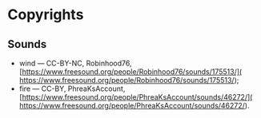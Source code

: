 # Copyrights

## Sounds

* wind &mdash; CC-BY-NC, Robinhood76,
[https://www.freesound.org/people/Robinhood76/sounds/175513/](
https://www.freesound.org/people/Robinhood76/sounds/175513/);
* fire &mdash; CC-BY, PhreaKsAccount,
[https://www.freesound.org/people/PhreaKsAccount/sounds/46272/](
https://www.freesound.org/people/PhreaKsAccount/sounds/46272/).
